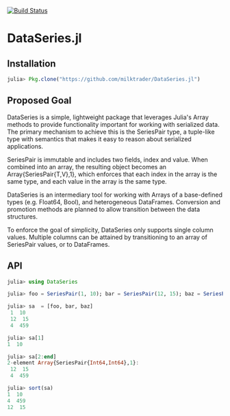 [![Build Status](https://travis-ci.org/milktrader/DataSeries.jl.png)](https://travis-ci.org/milktrader/DataSeries.jl)

DataSeries.jl
=============

## Installation

````julia
julia> Pkg.clone("https://github.com/milktrader/DataSeries.jl")
````

## Proposed Goal

DataSeries is a simple, lightweight package that leverages Julia's Array 
methods to provide functionality important for working with serialized data. 
The primary mechanism to achieve this is the SeriesPair type, a tuple-like type 
with semantics that makes it easy to reason about serialized applications.

SeriesPair is immutable and includes two fields, index and value. When combined 
into an array, the resulting object becomes an Array{SeriesPair{T,V},1}, which 
enforces that each index in the array is the same type, and each value in the array 
is the same type.

DataSeries is an intermediary tool for working with Arrays of a base-defined types 
(e.g. Float64, Bool), and heterogeneous DataFrames. Conversion and promotion methods 
are planned to allow transition between the data structures.

To enforce the goal of simplicity, DataSeries only supports single column values.  Multiple 
columns can be attained by transitioning to an array of SeriesPair values, or to DataFrames.


## API
````julia
julia> using DataSeries

julia> foo = SeriesPair(1, 10); bar = SeriesPair(12, 15); baz = SeriesPair(4, 459);

julia> sa  = [foo, bar, baz]
 1  10
 12  15
 4  459

julia> sa[1]
1  10

julia> sa[2:end]
2-element Array{SeriesPair{Int64,Int64},1}:
 12  15
 4  459

julia> sort(sa)
1  10
4  459
12  15
````
